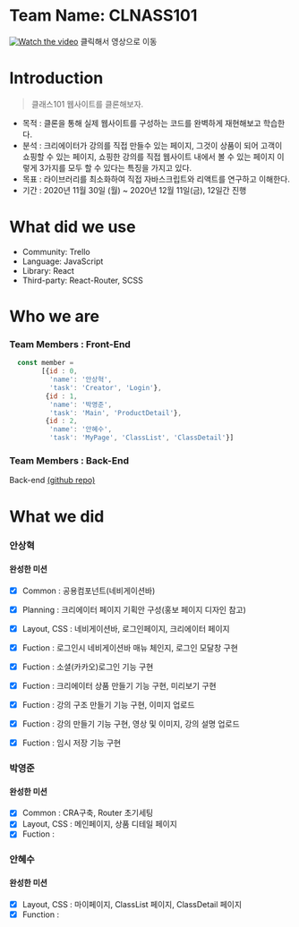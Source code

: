 # Team Name: CLNASS101

[![Watch the video](https://img.youtube.com/vi//maxresdefault.jpg
)]()
클릭해서 영상으로 이동

# Introduction
> 클래스101 웹사이트를 클론해보자.

- 목적 : 클론을 통해 실제 웹사이트를 구성하는 코드를 완벽하게 재현해보고 학습한다. 
- 분석 : 크리에이터가 강의를 직접 만들수 있는 페이지, 그것이 상품이 되어 고객이 쇼핑할 수 있는 페이지, 쇼핑한 강의를 직접 웹사이트 내에서 볼 수 있는 페이지 이렇게 3가지를 모두 할 수 있다는 특징을 가지고 있다. 
- 목표 : 라이브러리를 최소화하여 직접 자바스크립트와 리액트를 연구하고 이해한다.
- 기간 : 2020년 11월 30일 (월) ~ 2020년 12월 11일(금), 12일간 진행

# What did we use

- Community: Trello
- Language: JavaScript
- Library: React
- Third-party: React-Router, SCSS
 
# Who we are
### Team Members : Front-End

```javascript
  const member = 
        [{id : 0,
          'name': '안상혁',
          'task': 'Creator', 'Login'},
         {id : 1,
          'name': '박영준',
          'task': 'Main', 'ProductDetail'},
         {id : 2,
          'name': '안혜수',
          'task': 'MyPage', 'ClassList', 'ClassDetail'}]
```

### Team Members : Back-End

Back-end <a href='https://github.com/wecode-bootcamp-korea/14-2nd-CLNASS101-backend'> (github repo) </a>

# What we did

### 안상혁
#### 완성한 미션
 - [x] Common : 공용컴포넌트(네비게이션바)
 - [x] Planning : 크리에이터 페이지 기획안 구성(홍보 페이지 디자인 참고)
 - [x] Layout, CSS : 네비게이션바, 로그인페이지, 크리에이터 페이지
 - [x] Fuction : 로그인시 네비게이션바 매뉴 체인지, 로그인 모달창 구현
 - [x] Fuction : 소셜(카카오)로그인 기능 구현
 - [x] Fuction : 크리에이터 상품 만들기 기능 구현, 미리보기 구현
 - [x] Fuction : 강의 구조 만들기 기능 구현, 이미지 업로드
 - [x] Fuction : 강의 만들기 기능 구현, 영상 및 이미지, 강의 설명 업로드
 - [x] Fuction : 임시 저장 기능 구현
 
 
### 박영준
#### 완성한 미션
 - [x] Common : CRA구축, Router 초기세팅
 - [x] Layout, CSS : 메인페이지, 상품 디테일 페이지
 - [x] Fuction : 

### 안혜수
#### 완성한 미션
 - [x] Layout, CSS : 마이페이지, ClassList 페이지, ClassDetail 페이지
 - [x] Function : 
